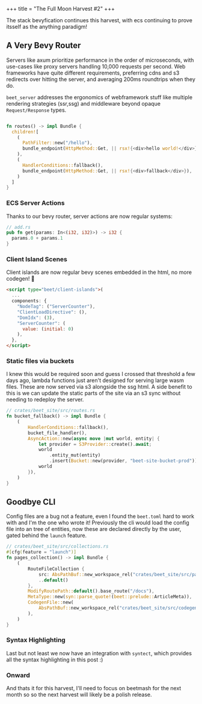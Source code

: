 +++
title = "The Full Moon Harvest #2"
+++

The stack bevyfication continues this harvest, with ecs continuing to prove itsself as the anything paradigm!


## A Very Bevy Router

Servers like axum prioritize performance in the order of microseconds, with use-cases like proxy servers handling 10,000 requests per second. Web frameworks have quite different requirements, preferring cdns and s3 redirects over hitting the server, and averaging 200ms roundtrips when they do. 

`beet_server` addresses the ergonomics of webframework stuff like multiple rendering strategies (ssr,ssg) and middleware beyond opaque `Request/Response` types.

```rust

fn routes() -> impl Bundle {
  children![
    (
      PathFilter::new("/hello"),
      bundle_endpoint(HttpMethod::Get, || rsx!{<div>hello world!</div>}),
    ),
    (
      HandlerConditions::fallback(),
      bundle_endpoint(HttpMethod::Get, || rsx!{<div>fallback</div>}),
    )
  ]
}
```

### ECS Server Actions

Thanks to our bevy router, server actions are now regular systems:

```rust
// add.rs
pub fn get(params: In<(i32, i32)>) -> i32 { 
  params.0 + params.1
}
```

### Client Island Scenes

Client islands are now regular bevy scenes embedded in the html, no more codegen! 🥳

```html
<script type="beet/client-islands">(
  ...
  components: {
    "NodeTag": ("ServerCounter"),
    "ClientLoadDirective": (),
    "DomIdx": (3),
    "ServerCounter": (
      value: (initial: 0)
    ),
  },
</script>
```

### Static files via buckets

I knew this would be required soon and guess I crossed that threshold a few days ago, lambda functions just aren't designed for serving large wasm files. These are now served via s3 alongside the ssg html.
A side benefit to this is we can update the static parts of the site via an s3 sync without needing to redeploy the server.

```rust
// crates/beet_site/src/routes.rs
fn bucket_fallback() -> impl Bundle {
	(
		HandlerConditions::fallback(),
		bucket_file_handler(),
		AsyncAction::new(async move |mut world, entity| {
			let provider = S3Provider::create().await;
			world
				.entity_mut(entity)
				.insert(Bucket::new(provider, "beet-site-bucket-prod"));
			world
		}),
	)
}
```

## Goodbye CLI

Config files are a bug not a feature, even I found the `beet.toml` hard to work with and I'm the one who wrote it! 
Previously the cli would load the config file into an tree of entities, now these are declared directly by the user, gated behind the `launch` feature.

```rust
// crates/beet_site/src/collections.rs
#[cfg(feature = "launch")]
fn pages_collection() -> impl Bundle {
	(
		RouteFileCollection {
			src: AbsPathBuf::new_workspace_rel("crates/beet_site/src/pages").unwrap(),
			..default()
		},
		ModifyRoutePath::default().base_route("/docs"),
		MetaType::new(syn::parse_quote!(beet::prelude::ArticleMeta)),
		CodegenFile::new(
			AbsPathBuf::new_workspace_rel("crates/beet_site/src/codegen/pages.rs").unwrap(),
		),
	)
}
```
### Syntax Highlighting

Last but not least we now have an integration with `syntect`, which provides all the syntax highlighting in this post :)


### Onward

And thats it for this harvest, I'll need to focus on beetmash for the next month so so the next harvest will likely be a polish release.